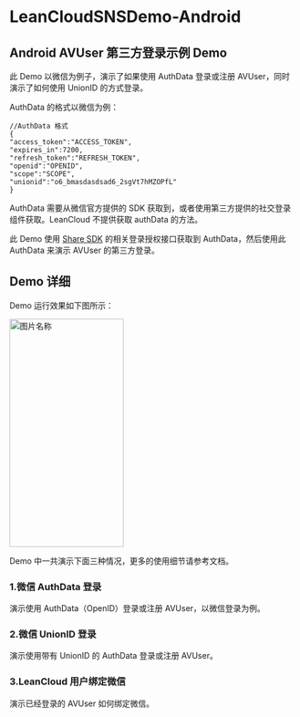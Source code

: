 # LeanCloudSNSDemo-Android
 
## Android AVUser 第三方登录示例 Demo
 
 
此 Demo 以微信为例子，演示了如果使用 AuthData 登录或注册 AVUser，同时演示了如何使用 UnionID 的方式登录。

AuthData 的格式以微信为例：

```
//AuthData 格式
{
"access_token":"ACCESS_TOKEN", 
"expires_in":7200, 
"refresh_token":"REFRESH_TOKEN",
"openid":"OPENID", 
"scope":"SCOPE",
"unionid":"o6_bmasdasdsad6_2sgVt7hMZOPfL"
}

```
AuthData 需要从微信官方提供的 SDK 获取到，或者使用第三方提供的社交登录组件获取。LeanCloud 不提供获取 authData 的方法。

此 Demo 使用 [Share SDK](http://wiki.mob.com/获取授权用户资料-2/) 的相关登录授权接口获取到 AuthData，然后使用此 AuthData 来演示 AVUser 的第三方登录。

## Demo 详细

Demo 运行效果如下图所示：

<img src="http://lc-I94is3iS.cn-n1.lcfile.com/2246a554fdbb996e7862.png" width = "200" height = "400" alt="图片名称" align=center />

Demo 中一共演示下面三种情况，更多的使用细节请参考文档。

### 1.微信 AuthData 登录

演示使用 AuthData（OpenID）登录或注册 AVUser，以微信登录为例。

### 2.微信 UnionID 登录
演示使用带有 UnionID 的 AuthData 登录或注册 AVUser。

### 3.LeanCloud 用户绑定微信
演示已经登录的 AVUser 如何绑定微信。

